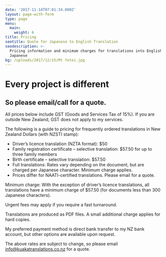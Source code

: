 ```yaml
---
date: '2017-11-14T07:01:34.000Z'
layout: page-with-form
type: page
menu:
  main:
    weight: 6
title: Pricing
seotitle: Quote for Japanese to English Translation
seodescription: >-
  Pricing information and minimum charges for translations into English from
  Japanese
bg: /uploads/2017/12/15/Mt Yotei.jpg
---
```


# Every project is different

## So please email/call for a quote.

All prices below include GST (Goods and Services Tax of 15%). If you are outside New Zealand, GST does not apply to my services.

The following is a guide to pricing for frequently ordered translations in New Zealand Dollars (with NZSTI stamp):

* Driver’s licence translation (NZTA format): $50
* Family registration certificate – selective translation: $57.50 for up to three family members
* Birth certificate – selective translation: $57.50
* Full translations: Rates vary depending on the document, but are charged per Japanese character. Minimum charge applies.
* Prices differ for NAATI-certified translations. Please email for a quote.

Minimum charge: With the exception of driver’s licence translations, all translations have a minimum charge of $57.50 (for documents less than 300 Japanese characters).

Urgent fees may apply if you require a fast turnaround.

Translations are produced as PDF files. A small additional charge applies for hard copies.

My preferred payment method is direct bank transfer to my NZ bank account, but other options are available upon request.

The above rates are subject to change, so please email [info@kuakatranslations.co.nz](mailto:info@kuakatranslations.co.nz) for a quote.
